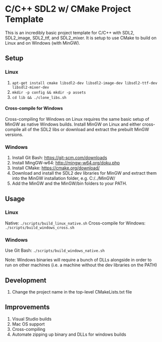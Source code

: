# C/C++ SDL2 w/ CMake Project Template
This is an incredibly basic project template for C/C++ with SDL2, SDL2_image, SDL2_ttf, and SDL2_mixer.
It is setup to use CMake to build on Linux and on Windows (with MinGW).

## Setup

### Linux
1. `apt-get install cmake libsdl2-dev libsdl2-image-dev libsdl2-ttf-dev libsdl2-mixer-dev`
2. `mkdir -p config && mkdir -p assets`
3. `cd lib && ./clone_libs.sh`

#### Cross-compile for Windows
Cross-compiling for Windows on Linux requires the same basic setup of MinGW as native Windows builds.
Install MinGW on Linux and either cross-compile all of the SDL2 libs or download and extract the prebuilt MinGW versions.

### Windows
1. Install Git Bash: https://git-scm.com/downloads
2. Install MingGW-w64: http://mingw-w64.org/doku.php
3. Install CMake: https://cmake.org/download/
4. Download and install the SDL2 dev libraries for MinGW and extract them into the MinGW installation folder, e.g. C:/../MinGW/
5. Add the MinGW and the MinGW/bin folders to your PATH.

## Usage

### Linux
Native: `./scripts/build_linux_native.sh`
Cross-compile for Windows: `./scripts/build_windows_cross.sh`

### Windows
Use Git Bash: `./scripts/build_windows_native.sh`

Note: Windows binaries will require a bunch of DLLs alongside in order to run on other machines (i.e. a machine without the dev libraries on the PATH)

## Development
1. Change the project name in the top-level CMakeLists.txt file

## Improvements
1. Visual Studio builds
2. Mac OS support
3. Cross-compiling
4. Automate zipping up binary and DLLs for windows builds